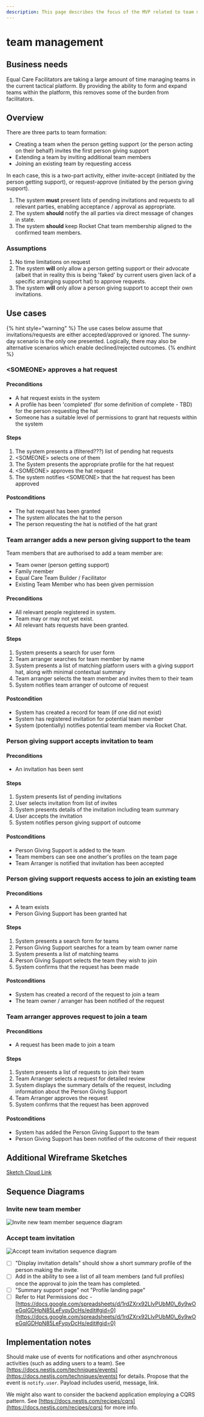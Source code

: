 ```yaml
---
description: This page describes the focus of the MVP related to team management
---
```


# team management

## Business needs

Equal Care Facilitators are taking a large amount of time managing teams in the current tactical platform. By providing the ability to form and expand teams within the platform, this removes some of the burden from facilitators.

## Overview

There are three parts to team formation:

* Creating a team when the person getting support (or the person acting on their behalf) invites the first person giving support
* Extending a team by inviting additional team members
* Joining an existing team by requesting access

In each case, this is a two-part activity, either invite-accept (initiated by the person getting support), or request-approve (initiated by the person giving support).

1. The system **must** present lists of pending invitations and requests to all relevant parties, enabling acceptance / approval as appropriate.
2. The system **should** notify the all parties via direct message of changes in state.
3. The system **should** keep Rocket Chat team membership aligned to the confirmed team members.

### Assumptions

1. No time limitations on request
2. The system **will** only allow a person getting support or their advocate (albeit that in reality this is being 'faked' by current users given lack of a specific arranging support hat) to approve requests.
3. The system **will** only allow a person giving support to accept their own invitations.

## Use cases

{% hint style="warning" %}
The use cases below assume that invitations/requests are either accepted/approved or ignored. The sunny-day scenario is the only one presented. Logically, there may also be alternative scenarios which enable declined/rejected outcomes.
{% endhint %}

### \<SOMEONE> approves a hat request

#### Preconditions

* A hat request exists in the system
* A profile has been 'completed' (for some definition of complete - TBD) for the person requesting the hat
* Someone has a suitable level of permissions to grant hat requests within the system

#### Steps

1. The system presents a (filtered???) list of pending hat requests
2. \<SOMEONE> selects one of them
3. The System presents the appropriate profile for the hat request
4. \<SOMEONE> approves the hat request
5. The system notifies \<SOMEONE> that the hat request has been approved

#### Postconditions

* The hat request has been granted
* The system allocates the hat to the person
* The person requesting the hat is notified of the hat grant

### Team arranger adds a new person giving support to the team

Team members that are authorised to add a team member are:&#x20;

* Team owner (person getting support)&#x20;
* Family member&#x20;
* Equal Care Team Builder / Facilitator
* Existing Team Member who has been given permission

#### Preconditions

* All relevant people registered in system.
* Team may or may not yet exist.
* All relevant hats requests have been granted.

#### Steps

1. System presents a search for user form
2. Team arranger searches for team member by name
3. System presents a list of matching platform users with a giving support hat, along with minimal contextual summary
4. Team arranger selects the team member and invites them to their team
5. System notifies team arranger of outcome of request

#### Postcondition

* System has created a record for team (if one did not exist)
* System has registered invitation for potential team member
* System (potentially) notifies potential team member via Rocket Chat.

### Person giving support accepts invitation to team

#### Preconditions

* An invitation has been sent

#### Steps

1. System presents list of pending invitations
2. User selects invitation from list of invites
3. System presents details of the invitation including team summary
4. User accepts the invitation
5. System notifies person giving support of outcome

#### Postconditions

* Person Giving Support is added to the team
* Team members can see one another's profiles on the team page
* Team Arranger is notified that invitation has been accepted

### Person giving support requests access to join an existing team

#### Preconditions

* A team exists
* Person Giving Support has been granted hat

#### Steps

1. System presents a search form for teams
2. Person Giving Support searches for a team by team owner name
3. System presents a list of matching teams
4. Person Giving Support selects the team they wish to join
5. System confirms that the request has been made

#### Postconditions

* System has created a record of the request to join a team
* The team owner / arranger has been notified of the request

### Team arranger approves request to join a team

#### Preconditions

* A request has been made to join a team

#### Steps

1. System presents a list of requests to join their team
2. Team Arranger selects a request for detailed review
3. System displays the summary details of the request, including information about the Person Giving Support
4. Team Arranger approves the request
5. System confirms that the request has been approved

#### Postconditions

* System has added the Person Giving Support to the team
* Person Giving Support has been notified of the outcome of their request

## Additional Wireframe Sketches

[Sketch Cloud Link](https://www.sketch.com/s/0cff892f-3be4-4b55-aed9-28e996a3463f)

## Sequence Diagrams

### Invite new team member

![Invite new team member sequence diagram](../.gitbook/assets/invite-team-member.png)

### Accept team invitation

![Accept team invitation sequence diagram](../.gitbook/assets/accept-team-Invitation.png)

* [ ] "Display invitation details" should show a short summary profile of the person making the invite.&#x20;
* [ ] Add in the ability to see a list of all team members (and full profiles) once the approval to join the team has completed.&#x20;
* [ ] "Summary support page" not "Profile landing page"
* [ ] Refer to Hat Permissions doc - [https://docs.google.com/spreadsheets/d/1rdZXrx92LIvPUbM0\_6y9wOeGqIGDHpN85LeFyqyDcHs/edit#gid=0](https://docs.google.com/spreadsheets/d/1rdZXrx92LIvPUbM0\_6y9wOeGqIGDHpN85LeFyqyDcHs/edit#gid=0)

## Implementation notes

Should make use of events for notifications and other asynchronous activities (such as adding users to a team). See [https://docs.nestjs.com/techniques/events](https://docs.nestjs.com/techniques/events) for details. Propose that the event is `notify.user`. Payload includes userid, message, link.

We might also want to consider the backend application employing a CQRS pattern. See [https://docs.nestjs.com/recipes/cqrs](https://docs.nestjs.com/recipes/cqrs) for more info.









